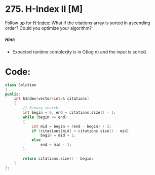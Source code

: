 # 275. H-Index II [M]
Follow up for [H-Index](https://leetcode.com/problems/h-index/): What if the citations array is sorted in ascending order? Could you optimize your algorithm?

##### Hint:

- Expected runtime complexity is in O(log n) and the input is sorted.

# Code:
```c++
class Solution 
{
public:
    int hIndex(vector<int>& citations) 
    {
        // binary search.
        int begin = 0, end = citations.size() - 1;
        while (begin <= end)
        {
            int mid = begin + (end - begin) / 2;
            if (citations[mid] < citations.size() - mid)
                begin = mid + 1;
            else
                end = mid - 1;
        }
        
        return citations.size() - begin;
    }
};
```
